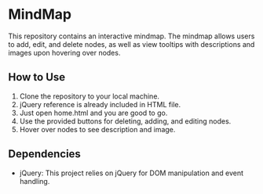 # MindMap

This repository contains an interactive mindmap. The mindmap allows users to add, edit, and delete nodes, as well as view tooltips with descriptions and images upon hovering over nodes.

## How to Use

1. Clone the repository to your local machine.
2. jQuery reference is already included in HTML file.
3. Just open home.html and you are good to go.
4. Use the provided buttons for deleting, adding, and editing nodes.
5. Hover over nodes to see description and image.

## Dependencies

- jQuery: This project relies on jQuery for DOM manipulation and event handling.
